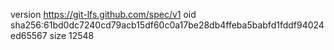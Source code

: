 version https://git-lfs.github.com/spec/v1
oid sha256:61bd0dc7240cd79acb15df60c0a17be28db4ffeba5babfd1fddf94024ed65567
size 12548
